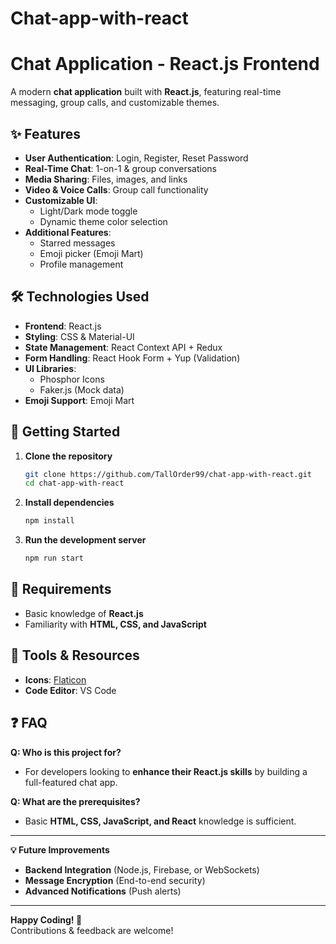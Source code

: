 # Chat-app-with-react
# **Chat Application - React.js Frontend**  

A modern **chat application** built with **React.js**, featuring real-time messaging, group calls, and customizable themes.  

## **✨ Features**  
- **User Authentication**: Login, Register, Reset Password  
- **Real-Time Chat**: 1-on-1 & group conversations  
- **Media Sharing**: Files, images, and links  
- **Video & Voice Calls**: Group call functionality  
- **Customizable UI**:  
  - Light/Dark mode toggle  
  - Dynamic theme color selection  
- **Additional Features**:  
  - Starred messages  
  - Emoji picker (Emoji Mart)  
  - Profile management  

## **🛠 Technologies Used**  
- **Frontend**: React.js  
- **Styling**: CSS & Material-UI  
- **State Management**: React Context API + Redux  
- **Form Handling**: React Hook Form + Yup (Validation)  
- **UI Libraries**:  
  - Phosphor Icons  
  - Faker.js (Mock data)  
- **Emoji Support**: Emoji Mart  

## **🚀 Getting Started**  
1. **Clone the repository**  
   ```sh
   git clone https://github.com/TallOrder99/chat-app-with-react.git
   cd chat-app-with-react
   ```  

2. **Install dependencies**  
   ```sh
   npm install
   ```  

3. **Run the development server**  
   ```sh
   npm run start
   ```  

## **📌 Requirements**  
- Basic knowledge of **React.js**  
- Familiarity with **HTML, CSS, and JavaScript**  

## **🔧 Tools & Resources**  
- **Icons**: [Flaticon](https://www.flaticon.com/)  
- **Code Editor**: VS Code  

## **❓ FAQ**  
**Q: Who is this project for?**  
- For developers looking to **enhance their React.js skills** by building a full-featured chat app.  

**Q: What are the prerequisites?**  
- Basic **HTML, CSS, JavaScript, and React** knowledge is sufficient.  

---

**💡 Future Improvements**  
- **Backend Integration** (Node.js, Firebase, or WebSockets)  
- **Message Encryption** (End-to-end security)  
- **Advanced Notifications** (Push alerts)  

---

**Happy Coding! 🚀**  
Contributions & feedback are welcome!
